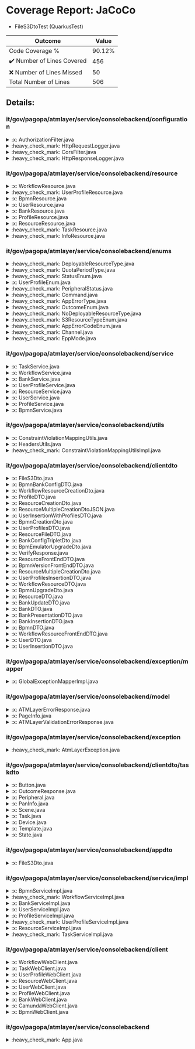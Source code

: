 
# Coverage Report: JaCoCo

* FileS3DtoTest (QuarkusTest)
      
      
| Outcome                 | Value                                                               |
|-------------------------|---------------------------------------------------------------------|
| Code Coverage %         | 90.12%               |
| :heavy_check_mark: Number of Lines Covered | 456    |
| :x: Number of Lines Missed  | 50     |
| Total Number of Lines   | 506     |


## Details:

    
### it/gov/pagopa/atmlayer/service/consolebackend/configuration

<details>
    <summary>
:x: AuthorizationFilter.java
    </summary>

        
#### Lines Missed:
        
</details>

    

<details>
    <summary>
:heavy_check_mark: HttpRequestLogger.java
    </summary>

        
#### All Lines Covered!
        
- Line #13
```
        String uri = requestContext.getUriInfo().getAbsolutePath() != null ? Encode.forJava(requestContext.getUriInfo().getAbsolutePath().toString()) : null;
```
- Line #15
```
        String headers = requestContext.getHeaders() != null ? Encode.forJava(requestContext.getHeaders().toString()) : null;
```
</details>

    

<details>
    <summary>
:heavy_check_mark: CorsFilter.java
    </summary>

        
#### All Lines Covered!
        
</details>

    

<details>
    <summary>
:heavy_check_mark: HttpResponseLogger.java
    </summary>

        
#### All Lines Covered!
        
</details>

    
### it/gov/pagopa/atmlayer/service/consolebackend/resource

<details>
    <summary>
:x: WorkflowResource.java
    </summary>

        
#### Lines Missed:
        
</details>

    

<details>
    <summary>
:heavy_check_mark: UserProfileResource.java
    </summary>

        
#### All Lines Covered!
        
</details>

    

<details>
    <summary>
:x: BpmnResource.java
    </summary>

        
#### Lines Missed:
        
</details>

    

<details>
    <summary>
:x: UserResource.java
    </summary>

        
#### Lines Missed:
        
</details>

    

<details>
    <summary>
:x: BankResource.java
    </summary>

        
#### Lines Missed:
        
</details>

    

<details>
    <summary>
:x: ProfileResource.java
    </summary>

        
#### Lines Missed:
        
</details>

    

<details>
    <summary>
:x: ResourceResource.java
    </summary>

        
#### Lines Missed:
        
</details>

    

<details>
    <summary>
:heavy_check_mark: TaskResource.java
    </summary>

        
#### All Lines Covered!
        
</details>

    

<details>
    <summary>
:heavy_check_mark: InfoResource.java
    </summary>

        
#### All Lines Covered!
        
</details>

    
### it/gov/pagopa/atmlayer/service/consolebackend/enums

<details>
    <summary>
:heavy_check_mark: DeployableResourceType.java
    </summary>

        
#### All Lines Covered!
        
</details>

    

<details>
    <summary>
:heavy_check_mark: QuotaPeriodType.java
    </summary>

        
#### All Lines Covered!
        
</details>

    

<details>
    <summary>
:heavy_check_mark: StatusEnum.java
    </summary>

        
#### All Lines Covered!
        
</details>

    

<details>
    <summary>
:x: UserProfileEnum.java
    </summary>

        
#### Lines Missed:
        
</details>

    

<details>
    <summary>
:heavy_check_mark: PeripheralStatus.java
    </summary>

        
#### All Lines Covered!
        
</details>

    

<details>
    <summary>
:heavy_check_mark: Command.java
    </summary>

        
#### All Lines Covered!
        
</details>

    

<details>
    <summary>
:heavy_check_mark: AppErrorType.java
    </summary>

        
#### All Lines Covered!
        
</details>

    

<details>
    <summary>
:heavy_check_mark: OutcomeEnum.java
    </summary>

        
#### All Lines Covered!
        
</details>

    

<details>
    <summary>
:heavy_check_mark: NoDeployableResourceType.java
    </summary>

        
#### All Lines Covered!
        
</details>

    

<details>
    <summary>
:heavy_check_mark: S3ResourceTypeEnum.java
    </summary>

        
#### All Lines Covered!
        
</details>

    

<details>
    <summary>
:heavy_check_mark: AppErrorCodeEnum.java
    </summary>

        
#### All Lines Covered!
        
</details>

    

<details>
    <summary>
:heavy_check_mark: Channel.java
    </summary>

        
#### All Lines Covered!
        
</details>

    

<details>
    <summary>
:heavy_check_mark: EppMode.java
    </summary>

        
#### All Lines Covered!
        
</details>

    
### it/gov/pagopa/atmlayer/service/consolebackend/service

<details>
    <summary>
:x: TaskService.java
    </summary>

        
</details>

    

<details>
    <summary>
:x: WorkflowService.java
    </summary>

        
</details>

    

<details>
    <summary>
:x: BankService.java
    </summary>

        
</details>

    

<details>
    <summary>
:x: UserProfileService.java
    </summary>

        
</details>

    

<details>
    <summary>
:x: ResourceService.java
    </summary>

        
</details>

    

<details>
    <summary>
:x: UserService.java
    </summary>

        
</details>

    

<details>
    <summary>
:x: ProfileService.java
    </summary>

        
</details>

    

<details>
    <summary>
:x: BpmnService.java
    </summary>

        
</details>

    
### it/gov/pagopa/atmlayer/service/consolebackend/utils

<details>
    <summary>
:x: ConstraintViolationMappingUtils.java
    </summary>

        
</details>

    

<details>
    <summary>
:x: HeadersUtils.java
    </summary>

        
#### Lines Missed:
        
- Line #52
```
        }catch (Exception exception){
```
- Line #74
```
        } catch (IOException e) {
```
- Line #76
```
        }
```
</details>

    

<details>
    <summary>
:heavy_check_mark: ConstraintViolationMappingUtilsImpl.java
    </summary>

        
#### All Lines Covered!
        
</details>

    
### it/gov/pagopa/atmlayer/service/consolebackend/clientdto

<details>
    <summary>
:x: FileS3Dto.java
    </summary>

        
</details>

    

<details>
    <summary>
:x: BpmnBankConfigDTO.java
    </summary>

        
</details>

    

<details>
    <summary>
:x: WorkflowResourceCreationDto.java
    </summary>

        
</details>

    

<details>
    <summary>
:x: ProfileDTO.java
    </summary>

        
</details>

    

<details>
    <summary>
:x: ResourceCreationDto.java
    </summary>

        
</details>

    

<details>
    <summary>
:x: ResourceMultipleCreationDtoJSON.java
    </summary>

        
</details>

    

<details>
    <summary>
:x: UserInsertionWithProfilesDTO.java
    </summary>

        
</details>

    

<details>
    <summary>
:x: BpmnCreationDto.java
    </summary>

        
</details>

    

<details>
    <summary>
:x: UserProfilesDTO.java
    </summary>

        
</details>

    

<details>
    <summary>
:x: ResourceFileDTO.java
    </summary>

        
</details>

    

<details>
    <summary>
:x: BankConfigTripletDto.java
    </summary>

        
#### Lines Missed:
        
- Line #29
```
                bankConfigTripletDto.terminalId.equals(this.terminalId));
```
</details>

    

<details>
    <summary>
:x: BpmEmulatorUpgradeDto.java
    </summary>

        
</details>

    

<details>
    <summary>
:x: VerifyResponse.java
    </summary>

        
</details>

    

<details>
    <summary>
:x: ResourceFrontEndDTO.java
    </summary>

        
</details>

    

<details>
    <summary>
:x: BpmnVersionFrontEndDTO.java
    </summary>

        
</details>

    

<details>
    <summary>
:x: ResourceMultipleCreationDto.java
    </summary>

        
</details>

    

<details>
    <summary>
:x: UserProfilesInsertionDTO.java
    </summary>

        
</details>

    

<details>
    <summary>
:x: WorkflowResourceDTO.java
    </summary>

        
</details>

    

<details>
    <summary>
:x: BpmnUpgradeDto.java
    </summary>

        
</details>

    

<details>
    <summary>
:x: ResourceDTO.java
    </summary>

        
</details>

    

<details>
    <summary>
:x: BankUpdateDTO.java
    </summary>

        
</details>

    

<details>
    <summary>
:x: BankDTO.java
    </summary>

        
</details>

    

<details>
    <summary>
:x: BankPresentationDTO.java
    </summary>

        
</details>

    

<details>
    <summary>
:x: BankInsertionDTO.java
    </summary>

        
</details>

    

<details>
    <summary>
:x: BpmnDTO.java
    </summary>

        
</details>

    

<details>
    <summary>
:x: WorkflowResourceFrontEndDTO.java
    </summary>

        
</details>

    

<details>
    <summary>
:x: UserDTO.java
    </summary>

        
</details>

    

<details>
    <summary>
:x: UserInsertionDTO.java
    </summary>

        
</details>

    
### it/gov/pagopa/atmlayer/service/consolebackend/exception/mapper

<details>
    <summary>
:x: GlobalExceptionMapperImpl.java
    </summary>

        
#### Lines Missed:
        
</details>

    
### it/gov/pagopa/atmlayer/service/consolebackend/model

<details>
    <summary>
:x: ATMLayerErrorResponse.java
    </summary>

        
</details>

    

<details>
    <summary>
:x: PageInfo.java
    </summary>

        
</details>

    

<details>
    <summary>
:x: ATMLayerValidationErrorResponse.java
    </summary>

        
</details>

    
### it/gov/pagopa/atmlayer/service/consolebackend/exception

<details>
    <summary>
:heavy_check_mark: AtmLayerException.java
    </summary>

        
#### All Lines Covered!
        
</details>

    
### it/gov/pagopa/atmlayer/service/consolebackend/clientdto/taskdto

<details>
    <summary>
:x: Button.java
    </summary>

        
#### Lines Missed:
        
</details>

    

<details>
    <summary>
:x: OutcomeResponse.java
    </summary>

        
</details>

    

<details>
    <summary>
:x: Peripheral.java
    </summary>

        
</details>

    

<details>
    <summary>
:x: PanInfo.java
    </summary>

        
</details>

    

<details>
    <summary>
:x: Scene.java
    </summary>

        
</details>

    

<details>
    <summary>
:x: Task.java
    </summary>

        
</details>

    

<details>
    <summary>
:x: Device.java
    </summary>

        
</details>

    

<details>
    <summary>
:x: Template.java
    </summary>

        
</details>

    

<details>
    <summary>
:x: State.java
    </summary>

        
</details>

    
### it/gov/pagopa/atmlayer/service/consolebackend/appdto

<details>
    <summary>
:x: FileS3Dto.java
    </summary>

        
</details>

    
### it/gov/pagopa/atmlayer/service/consolebackend/service/impl

<details>
    <summary>
:x: BpmnServiceImpl.java
    </summary>

        
#### Lines Missed:
        
</details>

    

<details>
    <summary>
:heavy_check_mark: WorkflowServiceImpl.java
    </summary>

        
#### All Lines Covered!
        
</details>

    

<details>
    <summary>
:x: BankServiceImpl.java
    </summary>

        
#### Lines Missed:
        
</details>

    

<details>
    <summary>
:x: UserServiceImpl.java
    </summary>

        
#### Lines Missed:
        
</details>

    

<details>
    <summary>
:x: ProfileServiceImpl.java
    </summary>

        
#### Lines Missed:
        
</details>

    

<details>
    <summary>
:heavy_check_mark: UserProfileServiceImpl.java
    </summary>

        
#### All Lines Covered!
        
</details>

    

<details>
    <summary>
:x: ResourceServiceImpl.java
    </summary>

        
#### Lines Missed:
        
</details>

    

<details>
    <summary>
:heavy_check_mark: TaskServiceImpl.java
    </summary>

        
#### All Lines Covered!
        
</details>

    
### it/gov/pagopa/atmlayer/service/consolebackend/client

<details>
    <summary>
:x: WorkflowWebClient.java
    </summary>

        
</details>

    

<details>
    <summary>
:x: TaskWebClient.java
    </summary>

        
</details>

    

<details>
    <summary>
:x: UserProfileWebClient.java
    </summary>

        
</details>

    

<details>
    <summary>
:x: ResourceWebClient.java
    </summary>

        
</details>

    

<details>
    <summary>
:x: UserWebClient.java
    </summary>

        
</details>

    

<details>
    <summary>
:x: ProfileWebClient.java
    </summary>

        
</details>

    

<details>
    <summary>
:x: BankWebClient.java
    </summary>

        
</details>

    

<details>
    <summary>
:x: CamundaWebClient.java
    </summary>

        
</details>

    

<details>
    <summary>
:x: BpmnWebClient.java
    </summary>

        
</details>

    
### it/gov/pagopa/atmlayer/service/consolebackend

<details>
    <summary>
:heavy_check_mark: App.java
    </summary>

        
#### All Lines Covered!
        
</details>

    
